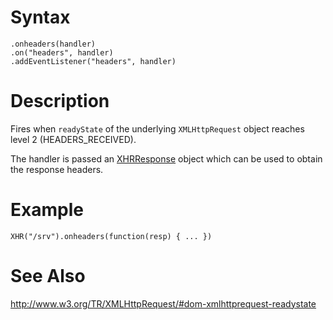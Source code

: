 # Syntax #
```
.onheaders(handler)
.on("headers", handler)
.addEventListener("headers", handler)
```

# Description #

Fires when `readyState` of the underlying `XMLHttpRequest` object reaches level 2 (HEADERS\_RECEIVED).

The handler is passed an [XHRResponse](XHRResponse.md) object which can be used to obtain the response headers.

# Example #

```
XHR("/srv").onheaders(function(resp) { ... })
```

# See Also #

http://www.w3.org/TR/XMLHttpRequest/#dom-xmlhttprequest-readystate